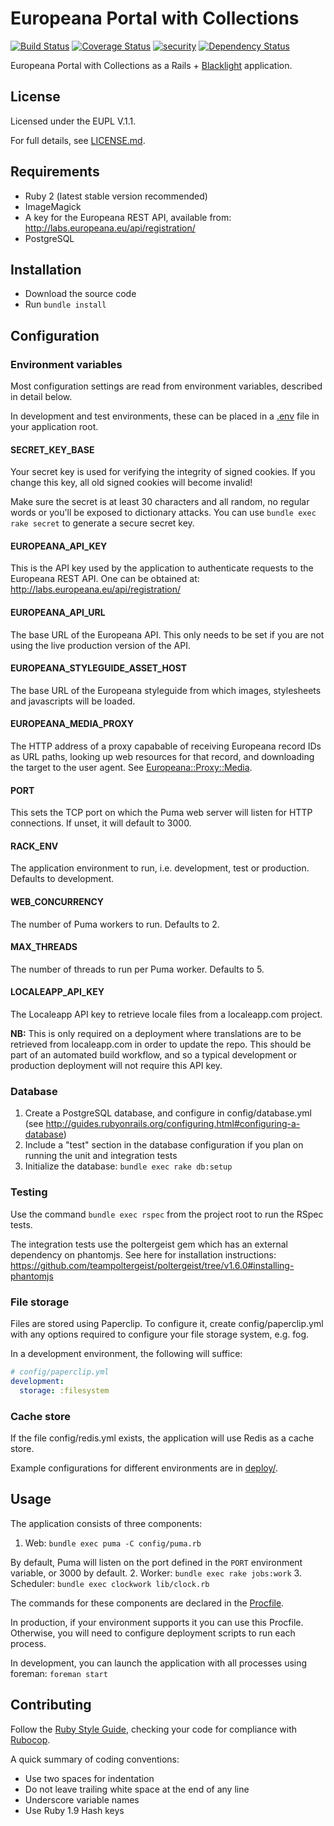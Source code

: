 # Europeana Portal with Collections

[![Build Status](https://travis-ci.org/europeana/europeana-portal-collections.svg?branch=develop)](https://travis-ci.org/europeana/europeana-portal-collections) [![Coverage Status](https://coveralls.io/repos/github/europeana/europeana-portal-collections/badge.svg?branch=develop)](https://coveralls.io/github/europeana/europeana-portal-collections?branch=develop) [![security](https://hakiri.io/github/europeana/europeana-portal-collections/develop.svg)](https://hakiri.io/github/europeana/europeana-portal-collections/develop) [![Dependency Status](https://gemnasium.com/europeana/europeana-portal-collections.svg)](https://gemnasium.com/europeana/europeana-portal-collections)

Europeana Portal with Collections as a Rails + 
[Blacklight](https://github.com/projectblacklight/blacklight) application.

## License

Licensed under the EUPL V.1.1.

For full details, see [LICENSE.md](LICENSE.md).

## Requirements

* Ruby 2 (latest stable version recommended)
* ImageMagick
* A key for the Europeana REST API, available from:
  http://labs.europeana.eu/api/registration/
* PostgreSQL

## Installation

* Download the source code
* Run `bundle install`

## Configuration

### Environment variables

Most configuration settings are read from environment variables, described in
detail below.

In development and test environments, these can be placed in a 
[.env](https://github.com/bkeepers/dotenv) file in your application root.

#### SECRET_KEY_BASE

Your secret key is used for verifying the integrity of signed cookies.
If you change this key, all old signed cookies will become invalid!

Make sure the secret is at least 30 characters and all random,
no regular words or you'll be exposed to dictionary attacks.
You can use `bundle exec rake secret` to generate a secure secret key.

#### EUROPEANA_API_KEY

This is the API key used by the application to authenticate requests to the
Europeana REST API. One can be obtained at:
http://labs.europeana.eu/api/registration/

#### EUROPEANA_API_URL

The base URL of the Europeana API. This only needs to be set if you are not
using the live production version of the API.

#### EUROPEANA_STYLEGUIDE_ASSET_HOST

The base URL of the Europeana styleguide from which images, stylesheets and
javascripts will be loaded.

#### EUROPEANA_MEDIA_PROXY

The HTTP address of a proxy capabable of receiving Europeana record IDs as URL
paths, looking up web resources for that record, and downloading the target to
the user agent. See [Europeana::Proxy::Media](https://github.com/europeana/europeana-proxy-ruby).

#### PORT

This sets the TCP port on which the Puma web server will listen for HTTP
connections. If unset, it will default to 3000.

#### RACK_ENV

The application environment to run, i.e. development, test or production.
Defaults to development.

#### WEB_CONCURRENCY

The number of Puma workers to run. Defaults to 2.

#### MAX_THREADS

The number of threads to run per Puma worker. Defaults to 5.

#### LOCALEAPP_API_KEY

The Localeapp API key to retrieve locale files from a localeapp.com project.

**NB:** This is only required on a deployment where translations are to be
retrieved from localeapp.com in order to update the repo. This should be part
of an automated build workflow, and so a typical development or production
deployment will not require this API key.

### Database

1. Create a PostgreSQL database, and configure in config/database.yml (see
  http://guides.rubyonrails.org/configuring.html#configuring-a-database)
2. Include a "test" section in the database configuration if you 
  plan on running the unit and integration tests
3. Initialize the database: `bundle exec rake db:setup`

### Testing

Use the command `bundle exec rspec` from the project root to run the RSpec
tests.

The integration tests use the poltergeist gem which has an external dependency
on phantomjs. See here for installation instructions:
https://github.com/teampoltergeist/poltergeist/tree/v1.6.0#installing-phantomjs

### File storage

Files are stored using Paperclip. To configure it, create config/paperclip.yml
with any options required to configure your file storage system, e.g. fog.

In a development environment, the following will suffice:

```yaml
# config/paperclip.yml
development:
  storage: :filesystem
```

### Cache store

If the file config/redis.yml exists, the application will use Redis as a cache
store.

Example configurations for different environments are in [deploy/](deploy/).

## Usage

The application consists of three components:

1. Web: `bundle exec puma -C config/puma.rb`

  By default, Puma will listen on the port defined in the `PORT` environment
  variable, or 3000 by default.
2. Worker: `bundle exec rake jobs:work`
3. Scheduler: `bundle exec clockwork lib/clock.rb`

The commands for these components are declared in the [Procfile](Procfile).

In production, if your environment supports it you can use this Procfile.
Otherwise, you will need to configure deployment scripts to run each process.

In development, you can launch the application with all processes using foreman:
`foreman start`

## Contributing

Follow the [Ruby Style Guide](https://github.com/bbatsov/ruby-style-guide),
checking your code for compliance with [Rubocop](https://github.com/bbatsov/rubocop).

A quick summary of coding conventions:
* Use two spaces for indentation
* Do not leave trailing white space at the end of any line
* Underscore variable names
* Use Ruby 1.9 Hash keys
